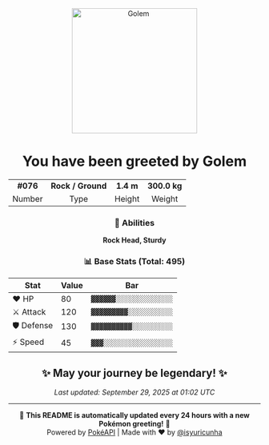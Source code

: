 <div align="center">

<img src="https://raw.githubusercontent.com/PokeAPI/sprites/master/sprites/pokemon/76.png" width="250" height="250" alt="Golem">

# You have been greeted by **Golem**

<table>
<tr>
<td align="center"><strong>#076</strong></td>
<td align="center"><strong>Rock / Ground</strong></td>
<td align="center"><strong>1.4 m</strong></td>
<td align="center"><strong>300.0 kg</strong></td>
</tr>
<tr>
<td align="center">Number</td>
<td align="center">Type</td>
<td align="center">Height</td>
<td align="center">Weight</td>
</tr>
</table>

### 🎯 Abilities
**Rock Head, Sturdy**

### 📊 Base Stats (Total: 495)

| Stat | Value | Bar |
|------|-------|-----|
| ❤️ HP | 80 | `▓▓▓▓▓▓░░░░░░░░░░░░░░` |
| ⚔️ Attack | 120 | `▓▓▓▓▓▓▓▓▓░░░░░░░░░░░` |
| 🛡️ Defense | 130 | `▓▓▓▓▓▓▓▓▓▓░░░░░░░░░░` |
| ⚡ Speed | 45 | `▓▓▓░░░░░░░░░░░░░░░░░` |

## ✨ May your journey be legendary! ✨

*Last updated: September 29, 2025 at 01:02 UTC*

---

🌟 **This README is automatically updated every 24 hours with a new Pokémon greeting!** 🌟<br>
Powered by [PokéAPI](https://pokeapi.co/) | Made with ❤️ by [@isyuricunha](https://github.com/isyuricunha)

</div>